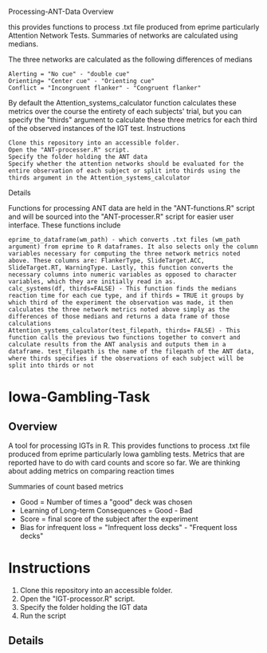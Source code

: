 Processing-ANT-Data
Overview

this provides functions to process .txt file produced from eprime particularly Attention Network Tests. Summaries of networks are calculated using medians.

The three networks are calculated as the following differences of medians

    Alerting = "No cue" - "double cue"
    Orienting= "Center cue" - "Orienting cue"
    Conflict = "Incongruent flanker" - "Congruent flanker"

By default the Attention_systems_calculator function calculates these metrics over the course the entirety of each subjects' trial, but you can specify the "thirds" argument to calculate these three metrics for each third of the observed instances of the IGT test.
Instructions

    Clone this repository into an accessible folder.
    Open the "ANT-processer.R" script.
    Specify the folder holding the ANT data
    Specify whether the attention networks should be evaluated for the entire observation of each subject or split into thirds using the thirds argument in the Attention_systems_calculator

Details

Functions for processing ANT data are held in the "ANT-functions.R" script and will be sourced into the "ANT-processer.R" script for easier user interface. These functions include

    eprime_to_dataframe(wm_path) - which converts .txt files (wm_path argument) from eprime to R dataframes. It also selects only the column variables necessary for computing the three network metrics noted above. These columns are: FlankerType, SlideTarget.ACC, SlideTarget.RT, WarningType. Lastly, this function converts the necessary columns into numeric variables as opposed to character variables, which they are initially read in as.
    calc_systems(df, thirds=FALSE) - This function finds the medians reaction time for each cue type, and if thirds = TRUE it groups by which third of the experiment the observation was made, it then calculates the three network metrics noted above simply as the differences of those medians and returns a data frame of those calculations
    Attention_systems_calculator(test_filepath, thirds= FALSE) - This function calls the previous two functions together to convert and calculate results from the ANT analysis and outputs them in a dataframe. test_filepath is the name of the filepath of the ANT data, where thirds specifies if the observations of each subject will be split into thirds or not
    
    
    
    
    
    
# Iowa-Gambling-Task
## Overview
A tool for processing IGTs in R. This provides functions to process .txt file produced from eprime particularly Iowa gambling tests. Metrics that are reported have to do with card counts and score so far. We are thinking about adding metrics on comparing reaction times

Summaries of count based metrics
- Good = Number of times a "good" deck was chosen
- Learning of Long-term Consequences = Good - Bad
- Score = final score of the subject after the experiment
- Bias for infrequent loss = "Infrequent loss decks" - "Frequent loss decks"


# Instructions

1. Clone this repository into an accessible folder.
2. Open the "IGT-processor.R" script.
3. Specify the folder holding the IGT data
4. Run the script 
 
## Details

